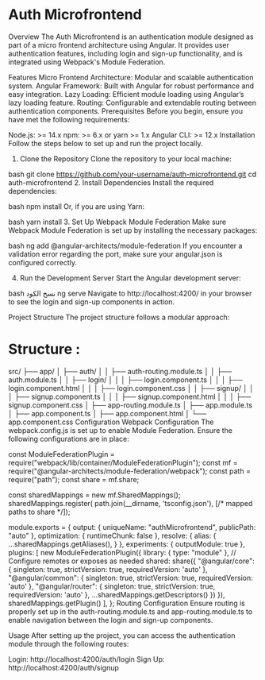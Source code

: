 # Auth Microfrontend
Overview
The Auth Microfrontend is an authentication module designed as part of a micro frontend architecture using Angular.
It provides user authentication features, including login and sign-up functionality, and is integrated using Webpack's Module Federation.

Features
Micro Frontend Architecture: Modular and scalable authentication system.
Angular Framework: Built with Angular for robust performance and easy integration.
Lazy Loading: Efficient module loading using Angular’s lazy loading feature.
Routing: Configurable and extendable routing between authentication components.
Prerequisites
Before you begin, ensure you have met the following requirements:

Node.js: >= 14.x
npm: >= 6.x or yarn >= 1.x
Angular CLI: >= 12.x
Installation
Follow the steps below to set up and run the project locally.

1. Clone the Repository
Clone the repository to your local machine:

bash
git clone https://github.com/your-username/auth-microfrontend.git
cd auth-microfrontend
2. Install Dependencies
Install the required dependencies:

bash
npm install
Or, if you are using Yarn:

bash
yarn install
3. Set Up Webpack Module Federation
Make sure Webpack Module Federation is set up by installing the necessary packages:

bash
ng add @angular-architects/module-federation
If you encounter a validation error regarding the port, make sure your angular.json is configured correctly.

4. Run the Development Server
Start the Angular development server:

bash
نسخ الكود
ng serve
Navigate to http://localhost:4200/ in your browser to see the login and sign-up components in action.

Project Structure
The project structure follows a modular approach:

# Structure : 
src/
├── app/
│   ├── auth/
│   │   ├── auth-routing.module.ts
│   │   ├── auth.module.ts
│   │   ├── login/
│   │   │   ├── login.component.ts
│   │   │   ├── login.component.html
│   │   │   ├── login.component.css
│   │   ├── signup/
│   │   │   ├── signup.component.ts
│   │   │   ├── signup.component.html
│   │   │   ├── signup.component.css
│   ├── app-routing.module.ts
│   ├── app.module.ts
│   ├── app.component.ts
│   ├── app.component.html
│   └── app.component.css
Configuration
Webpack Configuration
The webpack.config.js is set up to enable Module Federation. Ensure the following configurations are in place:

const ModuleFederationPlugin = require("webpack/lib/container/ModuleFederationPlugin");
const mf = require("@angular-architects/module-federation/webpack");
const path = require("path");
const share = mf.share;

const sharedMappings = new mf.SharedMappings();
sharedMappings.register(
  path.join(__dirname, 'tsconfig.json'),
  [/* mapped paths to share */]);

module.exports = {
  output: {
    uniqueName: "authMicrofrontend",
    publicPath: "auto"
  },
  optimization: {
    runtimeChunk: false
  },
  resolve: {
    alias: {
      ...sharedMappings.getAliases(),
    }
  },
  experiments: {
    outputModule: true
  },
  plugins: [
   new ModuleFederationPlugin({
        library: { type: "module" },
        // Configure remotes or exposes as needed
        shared: share({
          "@angular/core": { singleton: true, strictVersion: true, requiredVersion: 'auto' },
          "@angular/common": { singleton: true, strictVersion: true, requiredVersion: 'auto' },
          "@angular/router": { singleton: true, strictVersion: true, requiredVersion: 'auto' },
          ...sharedMappings.getDescriptors()
        })
    }),
    sharedMappings.getPlugin()
  ],
};
Routing Configuration
Ensure routing is properly set up in the auth-routing.module.ts and app-routing.module.ts to enable navigation between the login and sign-up components.

Usage
After setting up the project, you can access the authentication module through the following routes:

Login: http://localhost:4200/auth/login
Sign Up: http://localhost:4200/auth/signup

